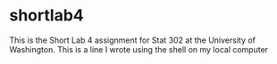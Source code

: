 # shortlab4
This is the Short Lab 4 assignment for Stat 302 at the University of Washington.
This is a line I wrote using the shell on my local computer
